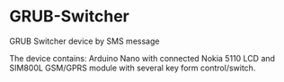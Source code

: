 # GRUB-Switcher
GRUB Switcher device by SMS message

The device contains: Arduino Nano with connected Nokia 5110 LCD and SIM800L GSM/GPRS module with several key form control/switch.
